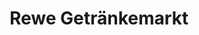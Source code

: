 ---
title: "Rewe Getränkemarkt"
url: /rotenburg-an-der-fulda/rewe-getraenkemarkt/
shop: Getränke
---